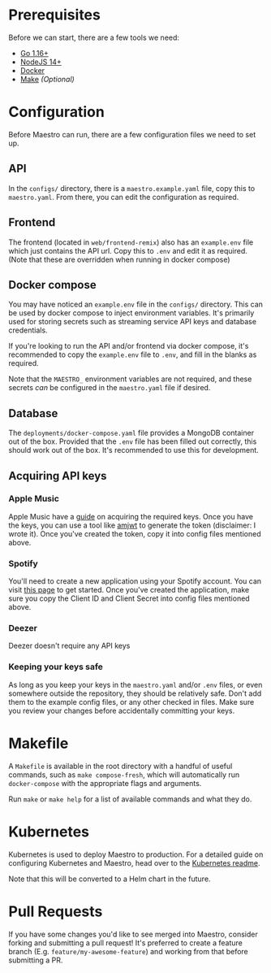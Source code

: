 # Prerequisites
Before we can start, there are a few tools we need:

- [Go 1.16+](https://go.dev)
- [NodeJS 14+](https://nodejs.dev)
- [Docker](https://www.docker.com/get-started)
- [Make](https://www.gnu.org/software/make/) _(Optional)_

# Configuration
Before Maestro can run, there are a few configuration files we need to set up.

## API
In the `configs/` directory, there is a `maestro.example.yaml` file, copy this to `maestro.yaml`.
From there, you can edit the configuration as required.

## Frontend
The frontend (located in `web/frontend-remix`) also has an `example.env` file which just contains the API url.
Copy this to `.env` and edit it as required. (Note that these are overridden when running in docker compose)

## Docker compose
You may have noticed an `example.env` file in the `configs/` directory. This can be used by docker compose to inject
environment variables. It's primarily used for storing secrets such as streaming service API keys and database credentials.

If you're looking to run the API and/or frontend via docker compose, it's recommended to copy the `example.env` file to
`.env`, and fill in the blanks as required.

Note that the `MAESTRO_` environment variables are not required, and these secrets _can_ be configured in the
`maestro.yaml` file if desired.

## Database
The `deployments/docker-compose.yaml` file provides a MongoDB container out of the box.
Provided that the `.env` file has been filled out correctly, this should work out of the box.
It's recommended to use this for development.

## Acquiring API keys

### Apple Music
Apple Music have a [guide](https://developer.apple.com/documentation/applemusicapi/getting_keys_and_creating_tokens) on acquiring the required keys.
Once you have the keys, you can use a tool like [amjwt](https://github.com/YuKitsune/amjwt) to generate the token (disclaimer: I wrote it).
Once you've created the token, copy it into config files mentioned above.

### Spotify
You'll need to create a new application using your Spotify account. You can visit [this page](https://developer.spotify.com/dashboard/applications) to get started.
Once you've created the application, make sure you copy the Client ID and Client Secret into config files mentioned above.

### Deezer
Deezer doesn't require any API keys

### Keeping your keys safe
As long as you keep your keys in the `maestro.yaml` and/or `.env` files, or even somewhere outside the repository, they
should be relatively safe.
Don't add them to the example config files, or any other checked in files. Make sure you review your changes before
accidentally committing your keys.

# Makefile
A `Makefile` is available in the root directory with a handful of useful commands, such as `make compose-fresh`, which
will automatically run `docker-compose` with the appropriate flags and arguments.

Run `make` or `make help` for a list of available commands and what they do.

# Kubernetes
Kubernetes is used to deploy Maestro to production. For a detailed guide on configuring Kubernetes and Maestro, head
over to the [Kubernetes readme](deployments/k8s/README.md).

Note that this will be converted to a Helm chart in the future.

# Pull Requests
If you have some changes you'd like to see merged into Maestro, consider forking and submitting a pull request!
It's preferred to create a feature branch (E.g. `feature/my-awesome-feature`) and working from that before submitting a PR.

